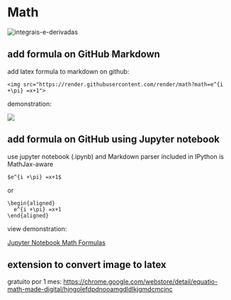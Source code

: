 # Math

![integrais-e-derivadas](https://user-images.githubusercontent.com/35104052/132136743-9e2e2a15-3ed6-4232-98a6-5e560149edf2.png)

## add formula on GitHub Markdown
add latex formula to markdown on github:
```
<img src="https://render.githubusercontent.com/render/math?math=e^{i +\pi} =x+1">
```

demonstration:

<img src="https://render.githubusercontent.com/render/math?math=e^{i +\pi} =x+1">


## add formula on GitHub using Jupyter notebook
use jupyter notebook (.ipynb) and Markdown parser included in IPython is MathJax-aware

```
$e^{i +\pi} =x+1$
```

or

```
\begin{aligned}
  e^{i +\pi} =x+1
\end{aligned}
```

view demonstration:

[Jupyter Notebook Math Formulas](MathJax.ipynb)



## extension to convert image to latex
gratuito por 1 mes:
https://chrome.google.com/webstore/detail/equatio-math-made-digital/hjngolefdpdnooamgdldlkjgmdcmcjnc
